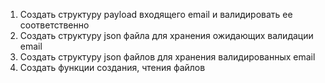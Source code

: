 1. Создать структуру payload входящего email и валидировать ее соответственно
2. Создать структуру json файла для хранения ожидающих валидации email
3. Создать структуру json файлов для хранения валидированных email
4. Создать функции создания, чтения файлов